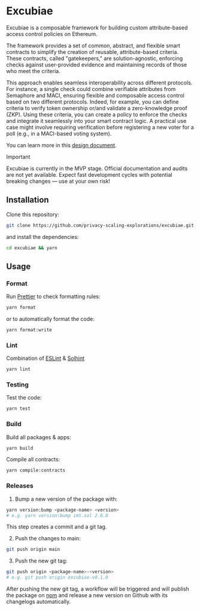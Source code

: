 # Excubiae

Excubiae is a composable framework for building custom attribute-based access control policies on Ethereum.

The framework provides a set of common, abstract, and flexible smart contracts to simplify the creation of reusable, attribute-based criteria. These contracts, called "gatekeepers," are solution-agnostic, enforcing checks against user-provided evidence and maintaining records of those who meet the criteria.

This approach enables seamless interoperability across different protocols. For instance, a single check could combine verifiable attributes from Semaphore and MACI, ensuring flexible and composable access control based on two different protocols. Indeed, for example, you can define criteria to verify token ownership or/and validate a zero-knowledge proof (ZKP). Using these criteria, you can create a policy to enforce the checks and integrate it seamlessly into your smart contract logic. A practical use case might involve requiring verification before registering a new voter for a poll (e.g., in a MACI-based voting system).

You can learn more in this [design document](https://hackmd.io/@0xjei/B1RXoTh71e).

> [!IMPORTANT]  
> Excubiae is currently in the MVP stage. Official documentation and audits are not yet available. Expect fast development cycles with potential breaking changes — use at your own risk!

## Installation

Clone this repository:

```bash
git clone https://github.com/privacy-scaling-explorations/excubiae.git
```

and install the dependencies:

```bash
cd excubiae && yarn
```

## Usage

### Format

Run [Prettier](https://prettier.io/) to check formatting rules:

```bash
yarn format
```

or to automatically format the code:

```bash
yarn format:write
```

### Lint

Combination of [ESLint](https://eslint.org/) & [Solhint](https://protofire.github.io/solhint/)

```bash
yarn lint
```

### Testing

Test the code:

```bash
yarn test
```

### Build

Build all packages & apps:

```bash
yarn build
```

Compile all contracts:

```bash
yarn compile:contracts
```

### Releases

1. Bump a new version of the package with:

```bash
yarn version:bump <package-name> <version>
# e.g. yarn version:bump imt.sol 2.0.0
```

This step creates a commit and a git tag.

2. Push the changes to main:

```bash
git push origin main
```

3. Push the new git tag:

```bash
git push origin <package-name>-<version>
# e.g. git push origin excubiae-v0.1.0
```

After pushing the new git tag, a workflow will be triggered and will publish the package on [npm](https://www.npmjs.com/) and release a new version on Github with its changelogs automatically.
